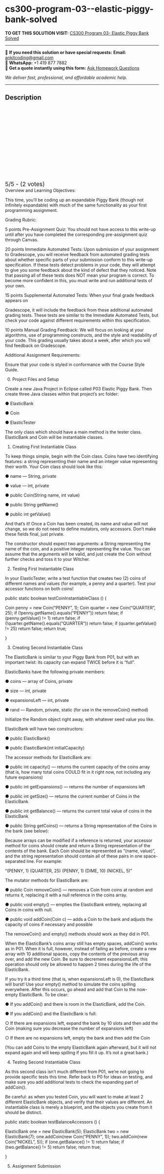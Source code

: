 # cs300-program-03--elastic-piggy-bank-solved
**TO GET THIS SOLUTION VISIT:** [CS300 Program 03- Elastic Piggy Bank Solved](https://www.ankitcodinghub.com/product/cs300-p03-elastic-piggy-bank-solved/)


---

📩 **If you need this solution or have special requests:** **Email:** ankitcoding@gmail.com  
📱 **WhatsApp:** +1 419 877 7882  
📄 **Get a quote instantly using this form:** [Ask Homework Questions](https://www.ankitcodinghub.com/services/ask-homework-questions/)

*We deliver fast, professional, and affordable academic help.*

---

<h2>Description</h2>



<div class="kk-star-ratings kksr-auto kksr-align-center kksr-valign-top" data-payload="{&quot;align&quot;:&quot;center&quot;,&quot;id&quot;:&quot;117785&quot;,&quot;slug&quot;:&quot;default&quot;,&quot;valign&quot;:&quot;top&quot;,&quot;ignore&quot;:&quot;&quot;,&quot;reference&quot;:&quot;auto&quot;,&quot;class&quot;:&quot;&quot;,&quot;count&quot;:&quot;2&quot;,&quot;legendonly&quot;:&quot;&quot;,&quot;readonly&quot;:&quot;&quot;,&quot;score&quot;:&quot;5&quot;,&quot;starsonly&quot;:&quot;&quot;,&quot;best&quot;:&quot;5&quot;,&quot;gap&quot;:&quot;4&quot;,&quot;greet&quot;:&quot;Rate this product&quot;,&quot;legend&quot;:&quot;5\/5 - (2 votes)&quot;,&quot;size&quot;:&quot;24&quot;,&quot;title&quot;:&quot;CS300 Program 03- Elastic Piggy Bank Solved&quot;,&quot;width&quot;:&quot;138&quot;,&quot;_legend&quot;:&quot;{score}\/{best} - ({count} {votes})&quot;,&quot;font_factor&quot;:&quot;1.25&quot;}">

<div class="kksr-stars">

<div class="kksr-stars-inactive">
            <div class="kksr-star" data-star="1" style="padding-right: 4px">


<div class="kksr-icon" style="width: 24px; height: 24px;"></div>
        </div>
            <div class="kksr-star" data-star="2" style="padding-right: 4px">


<div class="kksr-icon" style="width: 24px; height: 24px;"></div>
        </div>
            <div class="kksr-star" data-star="3" style="padding-right: 4px">


<div class="kksr-icon" style="width: 24px; height: 24px;"></div>
        </div>
            <div class="kksr-star" data-star="4" style="padding-right: 4px">


<div class="kksr-icon" style="width: 24px; height: 24px;"></div>
        </div>
            <div class="kksr-star" data-star="5" style="padding-right: 4px">


<div class="kksr-icon" style="width: 24px; height: 24px;"></div>
        </div>
    </div>

<div class="kksr-stars-active" style="width: 138px;">
            <div class="kksr-star" style="padding-right: 4px">


<div class="kksr-icon" style="width: 24px; height: 24px;"></div>
        </div>
            <div class="kksr-star" style="padding-right: 4px">


<div class="kksr-icon" style="width: 24px; height: 24px;"></div>
        </div>
            <div class="kksr-star" style="padding-right: 4px">


<div class="kksr-icon" style="width: 24px; height: 24px;"></div>
        </div>
            <div class="kksr-star" style="padding-right: 4px">


<div class="kksr-icon" style="width: 24px; height: 24px;"></div>
        </div>
            <div class="kksr-star" style="padding-right: 4px">


<div class="kksr-icon" style="width: 24px; height: 24px;"></div>
        </div>
    </div>
</div>


<div class="kksr-legend" style="font-size: 19.2px;">
            5/5 - (2 votes)    </div>
    </div>
Overview and Learning Objectives:

This time, you’ll be coding up an expandable Piggy Bank (though not infinitely expandable) with much of the same functionality as your first programming assignment.

Grading Rubric:

5 points Pre-Assignment Quiz: You should not have access to this write-up until after you have completed the corresponding pre-assignment quiz through Canvas.

20 points Immediate Automated Tests: Upon submission of your assignment to Gradescope, you will receive feedback from automated grading tests about whether specific parts of your submission conform to this write-up specification. If these tests detect problems in your code, they will attempt to give you some feedback about the kind of defect that they noticed. Note that passing all of these tests does NOT mean your program is correct. To become more confident in this, you must write and run additional tests of your own.

15 points Supplemental Automated Tests: When your final grade feedback appears on

Gradescope, it will include the feedback from these additional automated grading tests. These tests are similar to the Immediate Automated Tests, but check your code against different requirements within this specification.

10 points Manual Grading Feedback: We will focus on looking at your algorithms, use of programming constructs, and the style and readability of your code. This grading usually takes about a week, after which you will find feedback on Gradescope.

Additional Assignment Requirements:

Ensure that your code is styled in conformance with the Course Style Guide.

0. Project Files and Setup

Create a new Java Project in Eclipse called P03 Elastic Piggy Bank. Then create three Java classes within that project’s src folder:

● ElasticBank

● Coin

● ElasticTester

The only class which should have a main method is the tester class. ElasticBank and Coin will be instantiable classes.

1. Creating First Instantiable Class

To keep things simple, begin with the Coin class. Coins have two identifying features: a string representing their name and an integer value representing their worth. Your Coin class should look like this:

● name — String, private

● value — int, private

● public Coin(String name, int value)

● public String getName()

● public int getValue()

And that’s it! Once a Coin has been created, its name and value will not change, so we do not need to define mutators, only accessors. Don’t make these fields final, just private.

The constructor should expect two arguments: a String representing the name of the coin, and a positive integer representing the value. You can assume that the arguments will be valid, and just create the Coin without further checks and toss it to your Witcher.

2. Testing First Instantiable Class

In your ElasticTester, write a test function that creates two (2) coins of different names and values (for example, a penny and a quarter). Test your accessor functions on both coins!

public static boolean testCoinInstantiableClass () {

Coin penny = new Coin(“PENNY”, 1); Coin quarter = new Coin(“QUARTER”, 25); if (!penny.getName().equals(“PENNY”)) return false; if (penny.getValue() != 1) return false; if (!quarter.getName().equals(“QUARTER”)) return false; if (quarter.getValue() != 25) return false; return true;

}

3. Creating Second Instantiable Class

The ElasticBank is similar to your Piggy Bank from P01, but with an important twist: its capacity can expand TWICE before it is “full”.

ElasticBanks have the following private members:

● coins — array of Coins, private

● size — int, private

● expansionsLeft — int, private

● rand — Random, private, static (for use in the removeCoin() method)

Initialize the Random object right away, with whatever seed value you like.

ElasticBank will have two constructors:

● public ElasticBank()

● public ElasticBank(int initialCapacity)

The accessor methods for ElasticBank are:

● public int capacity() — returns the current capacity of the coins array (that is, how many total coins COULD fit in it right now, not including any future expansions)

● public int getExpansions() — returns the number of expansions left

● public int getSize() — returns the current number of Coins in the ElasticBank

● public int getBalance() — returns the current total value of coins in the ElasticBank

● public String getCoins() — returns a String representation of the Coins in the bank (see below):

Because arrays can be modified if a reference is returned, your accessor method for coins should create and return a String representation of the contents of the bank. Each Coin should be represented as “(name, value)”, and the string representation should contain all of these pairs in one space-separated line. For example:

“(PENNY, 1) (QUARTER, 25) (PENNY, 1) (DIME, 10) (NICKEL, 5)”

The mutator methods for ElasticBank are:

● public Coin removeCoin() — removes a Coin from coins at random and returns it, replacing it with a null reference in the coins array.

● public void empty() — empties the ElasticBank entirely, replacing all Coins in coins with null.

● public void addCoin(Coin c) — adds a Coin to the bank and adjusts the capacity of coins if necessary and possible

The removeCoin() and empty() methods should work as they did in P01.

When the ElasticBank’s coins array still has empty spaces, addCoin() works as in P01. When it is full, however, instead of failing as before, create a new array with 10 additional spaces, copy the contents of the previous array over, and add the new Coin. Be sure to decrement expansionsLeft; this operation should only be allowed to happen 2 times during the life of the ElasticBank.

If you try it a third time (that is, when expansionsLeft is 0), the ElasticBank will burst! Use your empty() method to simulate the coins spilling everywhere. After this occurs, go ahead and add that Coin to the now-empty ElasticBank. To be clear:

● If you addCoin() and there is room in the ElasticBank, add the Coin.

● If you addCoin() and the ElasticBank is full:

○ If there are expansions left, expand the bank by 10 slots and then add the Coin (making sure you decrease the number of expansions left)

○ If there are no expansions left, empty the bank and then add the Coin

(You can add Coins to the empty ElasticBank again afterward, but it will not expand again and will keep spilling if you fill it up. It’s not a great bank.)

4. Testing Second Instantiable Class

As this second class isn’t much different from P01, we’re not going to provide specific tests this time. Refer back to P0 for ideas on testing, and make sure you add additional tests to check the expanding part of addCoin().

Be careful: as when you tested Coin, you will want to make at least 2 different ElasticBank objects, and verify that their values are different. An instantiable class is merely a blueprint, and the objects you create from it should be distinct.

public static boolean testBalanceAccessors () {

ElasticBank one = new ElasticBank(5); ElasticBank two = new ElasticBank(7); one.addCoin(new Coin(“PENNY”, 1)); two.addCoin(new Coin(“NICKEL”, 5)); if (one.getBalance() != 1) return false; if (two.getBalance() != 5) return false; return true;

}

5. Assignment Submission
